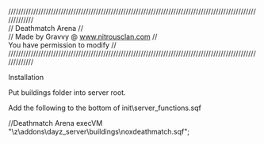 /////////////////////////////////////////////////////////////////////////////////////////////////////////////  
//                                      Deathmatch Arena                                      //  
//                      Made by Gravvy @ www.nitrousclan.com                   //  
You have permission to modify                             //  
/////////////////////////////////////////////////////////////////////////////////////////////////////////////


Installation

Put buildings folder into server root.

Add the following to the bottom of init\server_functions.sqf

//Deathmatch Arena
execVM "\z\addons\dayz_server\buildings\noxdeathmatch.sqf";

